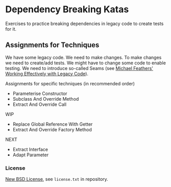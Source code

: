 # Dependency Breaking Katas #

Exercises to practice breaking dependencies in legacy
code to create tests for it.

## Assignments for Techniques ##

We have some legacy code. We need to make changes.
To make changes we need to create/add tests.
We might have to change some code to enable testing.
We need to introduce so-called Seams (see [Michael
Feathers' Working Effectively with Legacy
Code](https://www.goodreads.com/book/show/44919.Working_Effectively_with_Legacy_Code)).

Assignments for specific techniques (in recommended order)

* Parameterise Constructor
* Subclass And Override Method
* Extract And Override Call

WIP

* Replace Global Reference With Getter
* Extract And Override Factory Method

NEXT

* Extract Interface
* Adapt Parameter

### License ###

[New BSD License](http://opensource.org/licenses/bsd-license.php), see `license.txt` in repository.
